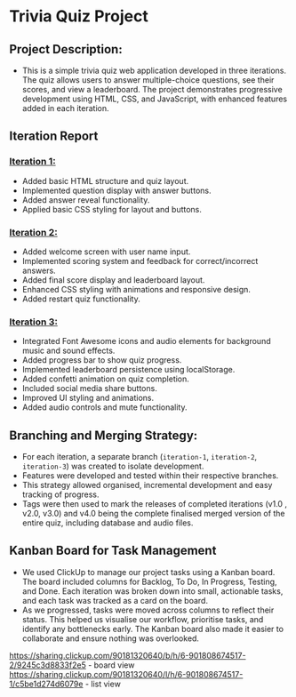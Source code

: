 # Trivia Quiz Project

## Project Description:
- This is a simple trivia quiz web application developed in three iterations. The quiz allows users to answer multiple-choice questions, see their scores, and view a leaderboard. The project demonstrates progressive development using HTML, CSS, and JavaScript, with enhanced features added in each iteration.

## Iteration Report

### <ins>Iteration 1:<ins/>
- Added basic HTML structure and quiz layout.
- Implemented question display with answer buttons.
- Added answer reveal functionality.
- Applied basic CSS styling for layout and buttons.

### <ins>Iteration 2:<ins/>
- Added welcome screen with user name input.
- Implemented scoring system and feedback for correct/incorrect answers.
- Added final score display and leaderboard layout.
- Enhanced CSS styling with animations and responsive design.
- Added restart quiz functionality.

### <ins>Iteration 3:<ins/>
- Integrated Font Awesome icons and audio elements for background music and sound effects.
- Added progress bar to show quiz progress.
- Implemented leaderboard persistence using localStorage.
- Added confetti animation on quiz completion.
- Included social media share buttons.
- Improved UI styling and animations.
- Added audio controls and mute functionality.

## Branching and Merging Strategy:
- For each iteration, a separate branch (`iteration-1`, `iteration-2`, `iteration-3`) was created to isolate development.
- Features were developed and tested within their respective branches.
- This strategy allowed organised, incremental development and easy tracking of progress.
- Tags were then used to mark the releases of completed iterations (v1.0 , v2.0, v3.0) and v4.0 being the complete finalised merged version of the entire quiz, including database and audio files.

## Kanban Board for Task Management
- We used ClickUp to manage our project tasks using a Kanban board. The board included columns for Backlog, To Do, In Progress, Testing, and Done. Each iteration was broken down into small, actionable tasks, and each task was tracked as a card on the board.
- As we progressed, tasks were moved across columns to reflect their status. This helped us visualise our workflow, prioritise tasks, and identify any bottlenecks early. The Kanban board also made it easier to collaborate and ensure nothing was overlooked.

https://sharing.clickup.com/90181320640/b/h/6-901808674517-2/9245c3d8833f2e5 - board view
https://sharing.clickup.com/90181320640/l/h/6-901808674517-1/c5be1d274d6079e - list view

